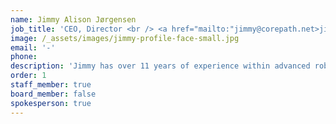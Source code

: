 ```yaml
---
name: Jimmy Alison Jørgensen
job_title: 'CEO, Director <br /> <a href="mailto:"jimmy@corepath.net>jimmy@corepath.net </a>  <br /> +45 2025 2435'
image: /_assets/images/jimmy-profile-face-small.jpg
email: '-'
phone:
description: 'Jimmy has over 11 years of experience within advanced robotics control, modelling, simulation and programming. Furthermore, he has experience in project management and application writing both from his time as researcher and self-employed consultant at JAR Tech. Jimmy holds a PhD in Robotics Systems Engineering from the University of Southern Denmark.'
order: 1
staff_member: true
board_member: false
spokesperson: true
---
```

